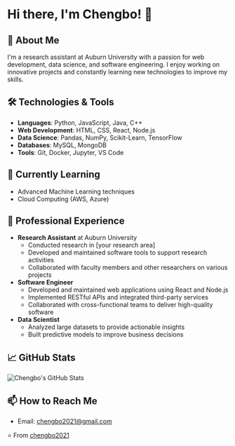 # Hi there, I'm Chengbo! 👋

## 🚀 About Me
I'm a research assistant at Auburn University with a passion for web development, data science, and software engineering. I enjoy working on innovative projects and constantly learning new technologies to improve my skills.

## 🛠️ Technologies & Tools
- **Languages**: Python, JavaScript, Java, C++
- **Web Development**: HTML, CSS, React, Node.js
- **Data Science**: Pandas, NumPy, Scikit-Learn, TensorFlow
- **Databases**: MySQL, MongoDB
- **Tools**: Git, Docker, Jupyter, VS Code

## 🌱 Currently Learning
- Advanced Machine Learning techniques
- Cloud Computing (AWS, Azure)

## 💼 Professional Experience
- **Research Assistant** at Auburn University
  - Conducted research in [your research area]
  - Developed and maintained software tools to support research activities
  - Collaborated with faculty members and other researchers on various projects
- **Software Engineer** 
  - Developed and maintained web applications using React and Node.js
  - Implemented RESTful APIs and integrated third-party services
  - Collaborated with cross-functional teams to deliver high-quality software
- **Data Scientist** 
  - Analyzed large datasets to provide actionable insights
  - Built predictive models to improve business decisions

## 📈 GitHub Stats
![Chengbo's GitHub Stats](https://github-readme-stats.vercel.app/api?username=chengbo2021&show_icons=true&theme=radical)

## 📫 How to Reach Me
- Email: chengbo2021@gmail.com

⭐️ From [chengbo2021](https://github.com/chengbo2021)
```
